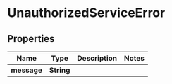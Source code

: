 

# UnauthorizedServiceError

## Properties

Name | Type | Description | Notes
------------ | ------------- | ------------- | -------------
**message** | **String** |  | 



